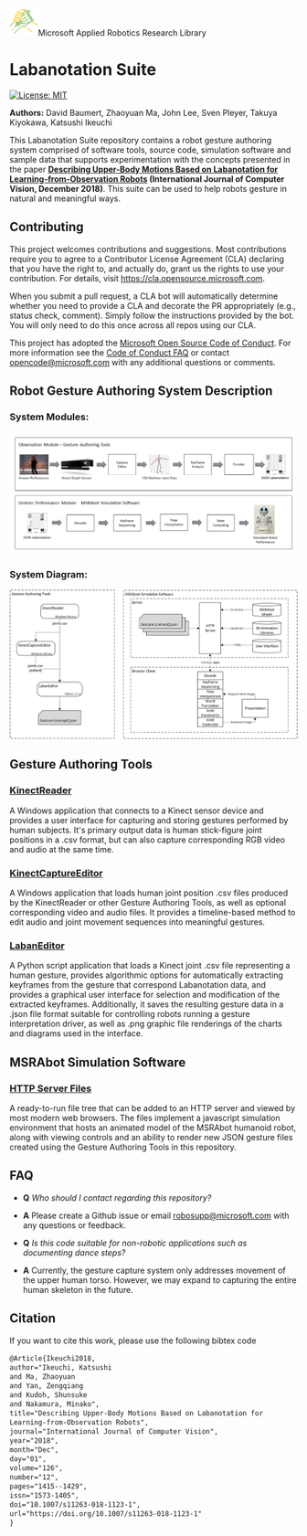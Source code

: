 ![MARR_logo.png](/docs/MARR_logo.png)Microsoft Applied Robotics Research Library
# **Labanotation Suite**

[![License: MIT](https://img.shields.io/badge/License-MIT-yellow.svg)](https://opensource.org/licenses/MIT)  

**Authors:** David Baumert, Zhaoyuan Ma, John Lee, Sven Pleyer, Takuya Kiyokawa, Katsushi Ikeuchi

This Labanotation Suite repository contains a robot gesture authoring system comprised of software tools, source code, simulation software and sample data that supports experimentation with the concepts presented in the paper **[Describing Upper-Body Motions Based on Labanotation for Learning-from-Observation Robots](https://link.springer.com/article/10.1007%2Fs11263-018-1123-1) (International Journal of Computer Vision, December 2018)**. This suite can be used to help robots gesture in natural and meaningful ways.

## Contributing
This project welcomes contributions and suggestions.  Most contributions require you to agree to a
Contributor License Agreement (CLA) declaring that you have the right to, and actually do, grant us
the rights to use your contribution. For details, visit https://cla.opensource.microsoft.com.

When you submit a pull request, a CLA bot will automatically determine whether you need to provide
a CLA and decorate the PR appropriately (e.g., status check, comment). Simply follow the instructions
provided by the bot. You will only need to do this once across all repos using our CLA.

This project has adopted the [Microsoft Open Source Code of Conduct](https://opensource.microsoft.com/codeofconduct/).
For more information see the [Code of Conduct FAQ](https://opensource.microsoft.com/codeofconduct/faq/) or
contact [opencode@microsoft.com](mailto:opencode@microsoft.com) with any additional questions or comments.

## Robot Gesture Authoring System Description
### System Modules:
 ![LabanSuite_Modules.jpg](/docs/LabanSuite_Modules.jpg)

### System Diagram:
 ![LabanSuite_BlockDiagram.jpg](/docs/LabanSuite_BlockDiagram.jpg)

## Gesture Authoring Tools
### [KinectReader](GestureAuthoringTools/KinectReader/README.md)
A Windows application that connects to a Kinect sensor device and provides a user interface for capturing and storing gestures performed by human subjects. It's primary output data is human stick-figure joint positions in a .csv format, but can also capture corresponding RGB video and audio at the same time.

### [KinectCaptureEditor](GestureAuthoringTools/KinectCaptureEditor/README.md)
A Windows application that loads human joint position .csv files produced by the KinectReader or other Gesture Authoring Tools, as well as optional corresponding video and audio files. It provides a timeline-based method to edit audio and joint movement sequences into meaningful gestures.

### [LabanEditor](/GestureAuthoringTools/LabanEditor/README.md)
A Python script application that loads a Kinect joint .csv file representing a human gesture, provides algorithmic options for automatically extracting keyframes from the gesture that correspond Labanotation data, and provides a graphical user interface for selection and modification of the extracted keyframes. Additionally, it saves the resulting gesture data in a .json file format suitable for controlling robots running a gesture interpretation driver, as well as .png graphic file renderings of the charts and diagrams used in the interface.

## MSRAbot Simulation Software

### [HTTP Server Files](MSRAbotSimulation/)
A ready-to-run file tree that can be added to an HTTP server and viewed by most modern web browsers. The files implement a javascript simulation environment that hosts an animated model of the MSRAbot humanoid robot, along with viewing controls and an ability to render new JSON gesture files created using the Gesture Authoring Tools in this repository.

## FAQ

*   **Q** *Who should I contact regarding this repository?*

*   **A** Please create a Github issue or email [robosupp@microsoft.com](mailto:robosupp@microsoft.com) with any questions or feedback.


*   **Q** *Is this code suitable for non-robotic applications such as documenting dance steps?*

*   **A** Currently, the gesture capture system only addresses movement of the upper human torso.  However, we may expand to capturing the entire human skeleton in the future.

## Citation

If you want to cite this work, please use the following bibtex code

```
@Article{Ikeuchi2018,
author="Ikeuchi, Katsushi
and Ma, Zhaoyuan
and Yan, Zengqiang
and Kudoh, Shunsuke
and Nakamura, Minako",
title="Describing Upper-Body Motions Based on Labanotation for Learning-from-Observation Robots",
journal="International Journal of Computer Vision",
year="2018",
month="Dec",
day="01",
volume="126",
number="12",
pages="1415--1429",
issn="1573-1405",
doi="10.1007/s11263-018-1123-1",
url="https://doi.org/10.1007/s11263-018-1123-1"
}
```
